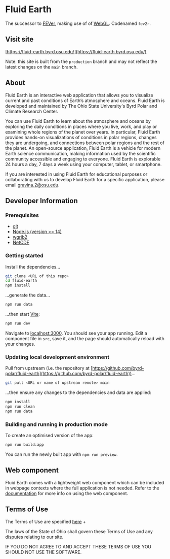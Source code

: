 # Fluid Earth

The successor to [FEVer](https://fever.byrd.osu.edu), making use of of
[WebGL](https://en.wikipedia.org/wiki/WebGL). Codenamed `fev2r`.

## Visit site

[https://fluid-earth.byrd.osu.edu/](https://fluid-earth.byrd.osu.edu/)

Note: this site is built from the `production` branch and may not reflect the
latest changes on the `main` branch.

## About

Fluid Earth is an interactive web application that allows you to visualize
current and past conditions of Earth’s atmosphere and oceans. Fluid Earth is
developed and maintained by The Ohio State University's Byrd Polar and Climate
Research Center.

You can use Fluid Earth to learn about the atmosphere and oceans by exploring
the daily conditions in places where you live, work, and play or examining whole
regions of the planet over years. In particular, Fluid Earth provides hands-on
visualizations of conditions in polar regions, changes they are undergoing, and
connections between polar regions and the rest of the planet. An open-source
application, Fluid Earth is a vehicle for modern Earth science communication,
making information used by the scientific community accessible and engaging to
everyone. Fluid Earth is explorable 24 hours a day, 7 days a week using your
computer, tablet, or smartphone.

If you are interested in using Fluid Earth for educational purposes or
collaborating with us to develop Fluid Earth for a specific application, please
email [gravina.2@osu.edu](mailto:gravina.2@osu.edu).

## Developer Information

### Prerequisites

- [git](https://git-scm.com/)
- [Node.js (version >= 14)](https://nodejs.org)
- [wgrib2](https://www.cpc.ncep.noaa.gov/products/wesley/wgrib2/)
- [NetCDF](https://www.unidata.ucar.edu/downloads/netcdf/)

### Getting started

Install the dependencies...

```bash
git clone <URL of this repo>
cd fluid-earth
npm install
```

...generate the data...

```bash
npm run data
```

...then start [Vite](https://vitejs.dev/):

```bash
npm run dev
```

Navigate to [localhost:3000](http://localhost:3000). You should see your app
running. Edit a component file in `src`, save it, and the page should
automatically reload with your changes.

### Updating local development environment

Pull from upstream (i.e. the repository at
[https://github.com/byrd-polar/fluid-earth](https://github.com/byrd-polar/fluid-earth))...

```bash
git pull <URL or name of upstream remote> main
```

...then ensure any changes to the dependencies and data are applied:

```bash
npm install
npm run clean
npm run data
```

### Building and running in production mode

To create an optimised version of the app:

```bash
npm run build:app
```

You can run the newly built app with `npm run preview`.

## Web component

Fluid Earth comes with a lightweight web component which can be included in
webpage contexts where the full application is not needed. Refer to the
[documentation](exports/webcomponent/README.md) for more info on using the
web component.

## Terms of Use

The Terms of Use are specified [here](LICENSE) +

The laws of the State of Ohio shall govern these Terms of Use and any disputes
relating to our site.

IF YOU DO NOT AGREE TO AND ACCEPT THESE TERMS OF USE YOU SHOULD NOT USE THE
SOFTWARE.
